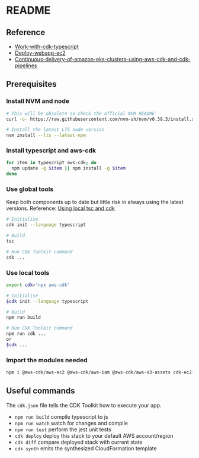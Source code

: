 # README

## Reference

- [Work-with-cdk-typescript]
- [Deploy-webapp-ec2]
- [Continuous-delivery-of-amazon-eks-clusters-using-aws-cdk-and-cdk-pipelines]

## Prerequisites

### Install NVM and node

```bash
# This will be obsolete so check the official NVM README
curl -o- https://raw.githubusercontent.com/nvm-sh/nvm/v0.39.3/install.sh | bash

# Install the latest LTS node version
nvm install --lts --latest-npm
```

### Install typescript and aws-cdk

```bash
for item in typescript aws-cdk; do
  npm update -g $item || npm install -g $item
done
```

### Use global tools

Keep both components up to date but little risk in always using the latest versions. Reference: [Using local tsc and cdk]

```bash
# Initialise
cdk init --language typescript

# Build
tsc

# Run CDK Toolkit command
cdk ...
```

### Use local tools

```bash
export cdk="npx aws-cdk"

# Initialise
$cdk init --language typescript

# Build
npm run build

# Run CDK Toolkit command
npm run cdk ...
or
$cdk ...
```

### Import the modules needed

```bash
npm i @aws-cdk/aws-ec2 @aws-cdk/aws-iam @aws-cdk/aws-s3-assets cdk-ec2-key-pair
```

## Useful commands

The `cdk.json` file tells the CDK Toolkit how to execute your app.

- `npm run build`   compile typescript to js
- `npm run watch`   watch for changes and compile
- `npm run test`    perform the jest unit tests
- `cdk deploy`      deploy this stack to your default AWS account/region
- `cdk diff`        compare deployed stack with current state
- `cdk synth`       emits the synthesized CloudFormation template

[Using local tsc and cdk]: https://docs.aws.amazon.com/cdk/v2/guide/work-with-cdk-typescript.html#typescript-local
[Work-with-cdk-typescript]: https://docs.aws.amazon.com/cdk/v2/guide/work-with-cdk-typescript.html
[Deploy-webapp-ec2]: https://aws.amazon.com/getting-started/guides/deploy-webapp-ec2/
[Continuous-delivery-of-amazon-eks-clusters-using-aws-cdk-and-cdk-pipelines]: https://aws.amazon.com/blogs/containers/continuous-delivery-of-amazon-eks-clusters-using-aws-cdk-and-cdk-pipelines/
[cdkworkshop.com]: https://cdkworkshop.com/
